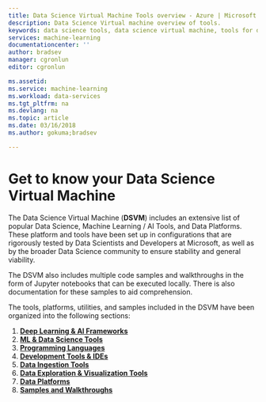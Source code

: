 ```yaml
---
title: Data Science Virtual Machine Tools overview - Azure | Microsoft Docs
description: Data Science Virtual machine overview of tools.
keywords: data science tools, data science virtual machine, tools for data science, linux data science
services: machine-learning
documentationcenter: ''
author: bradsev
manager: cgronlun
editor: cgronlun

ms.assetid: 
ms.service: machine-learning
ms.workload: data-services
ms.tgt_pltfrm: na
ms.devlang: na
ms.topic: article
ms.date: 03/16/2018
ms.author: gokuma;bradsev

---
```

# Get to know your Data Science Virtual Machine

The Data Science Virtual Machine (**DSVM**) includes an extensive list of popular Data Science, Machine Learning / AI Tools, and Data Platforms. These platform and tools have been set up in configurations that are rigorously tested by Data Scientists and Developers at Microsoft, as well as by the broader Data Science community to ensure stability and general viability.

The DSVM also includes multiple code samples and walkthroughs in the form of Jupyter notebooks that can be executed locally. There is also documentation for these samples to aid comprehension. 

The tools, platforms, utilities, and samples included in the DSVM have been organized into the following sections:

1. **[Deep Learning & AI Frameworks](dsvm-deep-learning-ai-frameworks.md)**
2. **[ML & Data Science Tools](dsvm-ml-data-science-tools.md)**
3. **[Programming Languages](dsvm-languages.md)**
4. **[Development Tools & IDEs](dsvm-tools-development.md)**
5. **[Data Ingestion Tools](dsvm-tools-ingestion.md)**
6. **[Data Exploration & Visualization Tools](dsvm-tools-explore-and-visualize.md)**
7. **[Data Platforms](dsvm-data-platforms.md)**
8. **[Samples and Walkthroughs](dsvm-samples-and-walkthroughs.md)**
